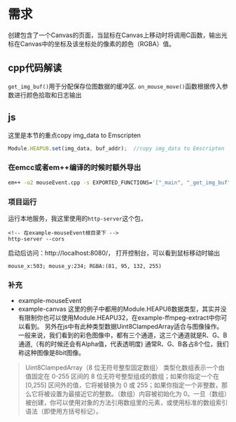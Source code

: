 # 需求
创建包含了一个Canvas的页面，当鼠标在Canvas上移动时将调用C函数，输出光标在Canvas中的坐标及该坐标处的像素的颜色（RGBA）值。


## cpp代码解读

`get_img_buf()`用于分配保存位图数据的缓冲区. `on_mouse_move()`函数根据传入参数进行颜色拾取和日志输出

## js
这里是本节的重点copy img_data to Emscripten
```js
Module.HEAPU8.set(img_data, buf_addr);  //copy img_data to Emscripten
```

### 在emcc或者em++编译的时候时额外导出

```sh
em++ -o2 mouseEvent.cpp -s EXPORTED_FUNCTIONS='["_main", "_get_img_buf", "_on_mouse_move"]' -o mouseEvent.js
```

### 项目运行
运行本地服务，我这里使用的`http-server`这个包，
```
<!-- 在example-mouseEvent根目录下 -->
http-server --cors
```

启动后访问：http://localhost:8080/，
打开控制台，可以看到鼠标移动时输出
```
mouse_x:503; mouse_y:234; RGBA:(81, 95, 132, 255)
```

### 补充
- example-mouseEvent
- example-canvas
这里的例子中都用的Module.HEAPU8数据类型，其实并没有限制你也可以使用Module.HEAPU32，在example-ffmpeg-extract中你可以看到。
另外在js中有此种类型数据Uint8ClampedArray适合与图像操作。一般来说，我们看到的彩色图像中，都有三个通道，这三个通道就是R、G、B通道,（有的时候还会有Alpha值，代表透明度) 通常R、G、B各占8个位，我们称这种图像是8bit图像。
>Uint8ClampedArray（8 位无符号整型固定数组） 类型化数组表示一个由值固定在 0-255 区间的 8 位无符号整型组成的数组；如果你指定一个在 [0,255] 区间外的值，它将被替换为 0 或 255；如果你指定一个非整数，那么它将被设置为最接近它的整数。（数组）内容被初始化为 0。一旦（数组）被创建，你可以使用对象的方法引用数组里的元素，或使用标准的数组索引语法（即使用方括号标记）。






